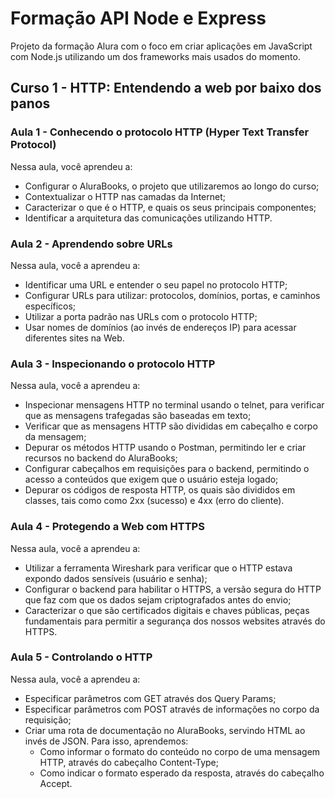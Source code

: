 # Formação API Node e Express

Projeto da formação Alura com o foco em criar aplicações em JavaScript com Node.js utilizando um dos frameworks mais usados do momento.

## Curso 1 - HTTP: Entendendo a web por baixo dos panos

### Aula 1 - Conhecendo o protocolo HTTP (Hyper Text Transfer Protocol)

Nessa aula, você aprendeu a:

- Configurar o AluraBooks, o projeto que utilizaremos ao longo do curso;
- Contextualizar o HTTP nas camadas da Internet;
- Caracterizar o que é o HTTP, e quais os seus principais componentes;
- Identificar a arquitetura das comunicações utilizando HTTP.

### Aula 2 - Aprendendo sobre URLs

Nessa aula, você a aprendeu a:

- Identificar uma URL e entender o seu papel no protocolo HTTP;
- Configurar URLs para utilizar: protocolos, domínios, portas, e caminhos específicos;
- Utilizar a porta padrão nas URLs com o protocolo HTTP;
- Usar nomes de domínios (ao invés de endereços IP) para acessar diferentes sites na Web.

### Aula 3 - Inspecionando o protocolo HTTP

Nessa aula, você a aprendeu a:

- Inspecionar mensagens HTTP no terminal usando o telnet, para verificar que as mensagens trafegadas são baseadas em texto;
- Verificar que as mensagens HTTP são divididas em cabeçalho e corpo da mensagem;
- Depurar os métodos HTTP usando o Postman, permitindo ler e criar recursos no backend do AluraBooks;
- Configurar cabeçalhos em requisições para o backend, permitindo o acesso a conteúdos que exigem que o usuário esteja logado;
- Depurar os códigos de resposta HTTP, os quais são divididos em classes, tais como como 2xx (sucesso) e 4xx (erro do cliente).

### Aula 4 - Protegendo a Web com HTTPS

Nessa aula, você a aprendeu a:

- Utilizar a ferramenta Wireshark para verificar que o HTTP estava expondo dados sensíveis (usuário e senha);
- Configurar o backend para habilitar o HTTPS, a versão segura do HTTP que faz com que os dados sejam criptografados antes do envio;
- Caracterizar o que são certificados digitais e chaves públicas, peças fundamentais para permitir a segurança dos nossos websites através do HTTPS.

### Aula 5 - Controlando o HTTP

Nessa aula, você a aprendeu a:

- Especificar parâmetros com GET através dos Query Params;
- Especificar parâmetros com POST através de informações no corpo da requisição;
- Criar uma rota de documentação no AluraBooks, servindo HTML ao invés de JSON. Para isso, aprendemos:
  - Como informar o formato do conteúdo no corpo de uma mensagem HTTP, através do cabeçalho Content-Type;
  - Como indicar o formato esperado da resposta, através do cabeçalho Accept.
